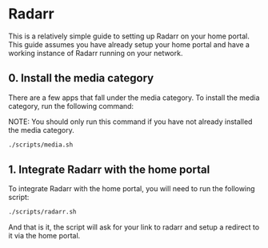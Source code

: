 # Radarr

This is a relatively simple guide to setting up Radarr on your home portal. This guide assumes you have already setup your home portal and have a working instance of Radarr running on your network.

## 0. Install the media category

There are a few apps that fall under the media category. To install the media category, run the following command:

NOTE: You should only run this command if you have not already installed the media category.

```bash
./scripts/media.sh
```

## 1. Integrate Radarr with the home portal

To integrate Radarr with the home portal, you will need to run the following script:

```bash
./scripts/radarr.sh
```

And that is it, the script will ask for your link to radarr and setup a redirect to it via the home portal.
